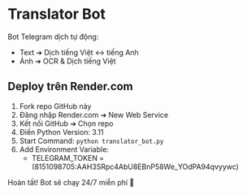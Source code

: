 
# Translator Bot

Bot Telegram dịch tự động:

- Text ➔ Dịch tiếng Việt ↔ tiếng Anh
- Ảnh ➔ OCR & Dịch tiếng Việt

## Deploy trên Render.com

1. Fork repo GitHub này
2. Đăng nhập Render.com ➔ New Web Service
3. Kết nối GitHub ➔ Chọn repo
4. Điền Python Version: 3.11
5. Start Command: `python translator_bot.py`
6. Add Environment Variable:
    - TELEGRAM_TOKEN = (8151098705:AAH3SRpc4AbU8EBnP58We_YOdPA94qvyywc)

Hoàn tất! Bot sẽ chạy 24/7 miễn phí 🎯
